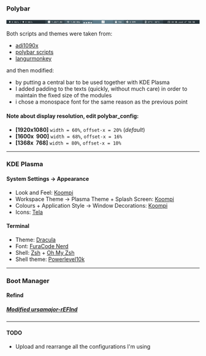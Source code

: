 ### Polybar

![Polybar Preview](Polybar/Polybar_preview.png?raw=true "Polybar Preview")

Both scripts and themes were taken from:

* [adi1090x](https://github.com/adi1090x/polybar-themes)
* [polybar scripts](https://github.com/polybar/polybar-scripts)
* [langurmonkey](https://gitlab.com/langurmonkey/dotfiles/blob/master/polybar/scripts/memory.sh)

and then modified:

* by putting a central bar to be used together with KDE Plasma
* I added padding to the texts (quickly, without much care) in order to maintain the fixed size of the modules
* i chose a monospace font for the same reason as the previous point

#### **Note** about display resolution, edit polybar_config:
* **[1920x1080]** `width = 60%`, `offset-x = 20%` (*default*)
* **[1600x&nbsp;&nbsp;900]** `width = 68%`, `offset-x = 16%`
* **[1368x&nbsp;&nbsp;768]** `width = 80%`, `offset-x = 10%`
---

### KDE Plasma

#### System Settings -> Appearance

* Look and Feel: [Koompi](https://store.kde.org/p/1321177/)
* Workspace Theme -> Plasma Theme + Splash Screen: [Koompi](https://store.kde.org/p/1309800)
* Colours + Application Style -> Window Decorations: [Koompi](https://store.kde.org/p/1309802)
* Icons: [Tela](https://store.kde.org/p/1279924)

#### Terminal

* Theme: [Dracula](https://draculatheme.com/terminal)
* Font: [FuraCode Nerd](https://github.com/ryanoasis/nerd-fonts/tree/master/patched-fonts/FiraCode)
* Shell: [Zsh](http://zsh.sourceforge.net/) + [Oh My Zsh](https://github.com/robbyrussell/oh-my-zsh)
* Shell theme: [Powerlevel10k](https://github.com/romkatv/powerlevel10k)
---

### Boot Manager
#### Refind

##### [Modified ursamajor-rEFInd](https://github.com/hungerys/Dotfiles/tree/master/Refind)

---
#### TODO
* Upload and rearrange all the configurations I'm using


